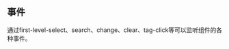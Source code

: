 ## 事件

通过first-level-select、search、change、clear、tag-click等可以监听组件的各种事件。

<preview path="../search-box/events.vue"></preview>
